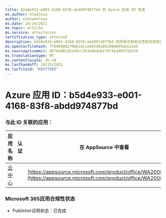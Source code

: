 ```yaml
---
title: b5d4e933-e001-4168-83f8-abdd974877bd 的 Azure 应用 ID 信息
ms.author: elmalova
author: elenamalova
ms.date: 10/14/2021
ms.topic: article
ms.service: attestation
certification_type: attested
description: b5d4e933-e001-4168-83f8-abdd974877bd 的所有可用安全性和合规性信息。
ms.openlocfilehash: ff898980270862dcce4634ba052986095ee122a6
ms.sourcegitcommit: d67be08c82a50cc263a4bdeb176f41dd60716159
ms.translationtype: MT
ms.contentlocale: zh-CN
ms.lasthandoff: 10/15/2021
ms.locfileid: "60377993"
---
```

# <a name="azure-app-id-b5d4e933-e001-4168-83f8-abdd974877bd"></a>Azure 应用 ID：b5d4e933-e001-4168-83f8-abdd974877bd


### <a name="apps-associated-with-this-id"></a>与此 ID 关联的应用：
| **应用名称** | **认证** | **在 AppSource 中查看** |
|--------------|---------------|-----------------------|
| [云中心](https://docs.microsoft.com/microsoft-365-app-certification/forward/WA200003034) |  | [https://appsource.microsoft.com/product/office/WA200003034](https://appsource.microsoft.com/product/office/WA200003034) |

### <a name="microsoft-365-app-compliance-status"></a>Microsoft 365应用合规性状态
- Publisher证明状态：已完成
